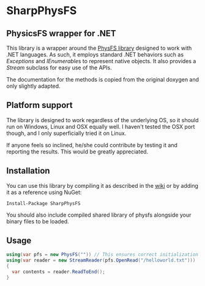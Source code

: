 # SharpPhysFS
## PhysicsFS wrapper for .NET

This library is a wrapper around the [PhysFS library](https://icculus.org/physfs/) designed
to work with .NET languages. As such, it employs standard .NET behaviors such as *Exceptions*
and *IEnumerable*s to represent native objects. It also provides a *Stream* subclass for easy use of the APIs.

The documentation for the methods is copied from the original doxygen and only slightly adapted.

## Platform support

The library is designed to work regardless of the underlying OS, so it should run on Windows, Linux
and OSX equally well. I haven't tested the OSX port though, and I only superficially tried it on Linux.

If anyone feels so inclined, he/she could contribute by testing it and reporting the results. This would
be greatly appreciated.

## Installation

You can use this library by compiling it as described in the [wiki](https://github.com/frabert/SharpPhysFS/wiki)
or by adding it as a reference using NuGet:

    Install-Package SharpPhysFS

You should also include compiled shared library of physfs alongside your binary files to be loaded.

## Usage

````c#
using(var pfs = new PhysFS("")) // This ensures correct initialization and deinitialization
using(var reader = new StreamReader(pfs.OpenRead("/helloworld.txt")))
{
  var contents = reader.ReadToEnd();
}
````